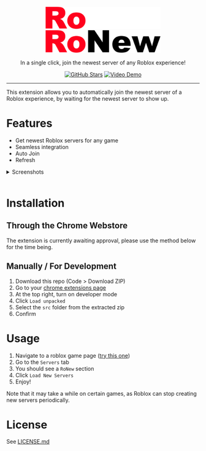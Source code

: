 <p align="center">
    <img alt="RoNew" src="assets/logo_dark.png#gh-dark-mode-only" width="300px"></img>
    <img alt="RoNew" src="assets/logo_light.png#gh-light-mode-only" width="300px"></img>
    </p>
<p align="center">
In a single click, join the newest server of any Roblox experience!</p>
</p>

<div align="center">

[![GitHub Stars](https://img.shields.io/github/stars/ThatTimothy/RoNew?style=for-the-badge&logo=github)](https://github.com/ThatTimothy/RoNew)
[![Video Demo](https://img.shields.io/youtube/views/vICtZTxcwFE?style=for-the-badge&logo=youtube&label=Video%20Demo)](https://youtu.be/vICtZTxcwFE)

</div>

---

This extension allows you to automatically join the newest server of a Roblox experience, by waiting for the newest server to show up.

# Features

-   Get newest Roblox servers for any game
-   Seamless integration
-   Auto Join
-   Refresh

<details>
<summary>Screenshots</summary>

![Screenshot](assets/screenshots/1.png)

![Screenshot](assets/screenshots/2.png)

![Screenshot](assets/screenshots/3.png)

![Screenshot](assets/screenshots/4.png)

![Screenshot](assets/screenshots/5.png)

</details>
<br>

# Installation

## Through the Chrome Webstore

The extension is currently awaiting approval, please use the method below for the time being.

## Manually / For Development

1. Download this repo (Code > Download ZIP)
2. Go to your [chrome extensions page](chrome://extensions)
3. At the top right, turn on developer mode
4. Click `Load unpacked`
5. Select the `src` folder from the extracted zip
6. Confirm

# Usage

1. Navigate to a roblox game page ([try this one](https://www.roblox.com/games/1689414409))
2. Go to the `Servers` tab
3. You should see a `RoNew` section
4. Click `Load New Servers`
5. Enjoy!

Note that it may take a while on certain games, as Roblox can stop creating new servers periodically.

# License

See [LICENSE.md](LICENSE.md)

